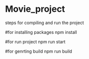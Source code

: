 # Movie_project

steps for compiling and run the project 

#for installing packages 
npm install 

#for run project 
npm run start

#for genrting build 
npm run build 
